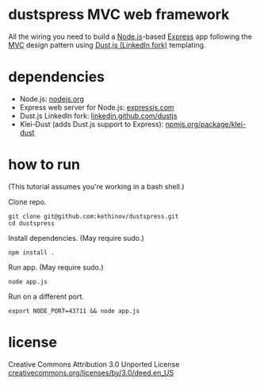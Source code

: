 dustspress MVC web framework
============================

All the wiring you need to build a [Node.js](http://nodejs.org)-based [Express](http://expressjs.com) app following the [MVC](http://en.wikipedia.org/wiki/Model%E2%80%93view%E2%80%93controller) design pattern using [Dust.js (LinkedIn fork)](http://linkedin.github.com/dustjs/) templating.

dependencies
============

- Node.js: [nodejs.org](http://nodejs.org)
- Express web server for Node.js: [expressjs.com](http://expressjs.com)
- Dust.js LinkedIn fork: [linkedin.github.com/dustjs](http://linkedin.github.com/dustjs/)
- Klei-Dust (adds Dust.js support to Express): [npmjs.org/package/klei-dust](https://npmjs.org/package/klei-dust)

how to run
==========

(This tutorial assumes you're working in a bash shell.)

Clone repo.

	git clone git@github.com:kethinov/dustspress.git
	cd dustspress

Install dependencies. (May require sudo.)

	npm install .
	
Run app. (May require sudo.)

	node app.js
	
Run on a different port.

	export NODE_PORT=43711 && node app.js
	
license
=======

Creative Commons Attribution 3.0 Unported License [creativecommons.org/licenses/by/3.0/deed.en_US](http://creativecommons.org/licenses/by/3.0/deed.en_US)